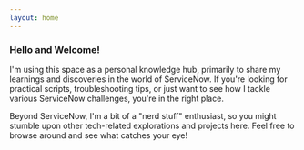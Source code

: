 ```yaml
---
layout: home
---
```



<section class="welcome-message">
  <h3>Hello and Welcome!</h3>
  <p>I'm using this space as a personal knowledge hub, primarily to share my learnings and discoveries in the world of ServiceNow. If you're looking for practical scripts, troubleshooting tips, or just want to see how I tackle various ServiceNow challenges, you're in the right place.</p>
  <p>Beyond ServiceNow, I'm a bit of a "nerd stuff" enthusiast, so you might stumble upon other tech-related explorations and projects here. Feel free to browse around and see what catches your eye!</p>
</section>